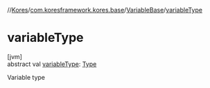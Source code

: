 //[Kores](../../../index.md)/[com.koresframework.kores.base](../index.md)/[VariableBase](index.md)/[variableType](variable-type.md)

# variableType

[jvm]\
abstract val [variableType](variable-type.md): [Type](https://docs.oracle.com/javase/8/docs/api/java/lang/reflect/Type.html)

Variable type
